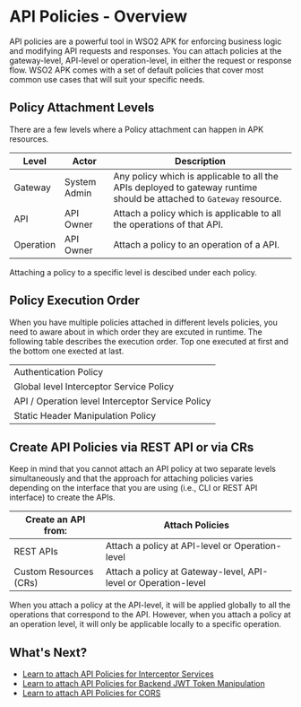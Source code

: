 # API Policies - Overview

API policies are a powerful tool in WSO2 APK for enforcing business logic and modifying API requests and responses. You can attach policies at the gateway-level, API-level or operation-level, in either the request or response flow. WSO2 APK comes with a set of default policies that cover most common use cases that will suit your specific needs.

## Policy Attachment Levels

There are a few levels where a Policy attachment can happen in APK resources. 

| **Level**              | **Actor**      | **Description**  |
|------------------------|----------------|------------------|
| Gateway                | System Admin   | Any policy which is applicable to all the APIs deployed to gateway runtime should be attached to `Gateway` resource. |     
| API                    | API Owner      |  Attach a policy which is applicable to all the operations of that API.  |   
| Operation               | API Owner      |  Attach a policy to an operation of a API.   |

Attaching a policy to a specific level is descibed under each policy.


## Policy Execution Order

When you have multiple policies attached in different levels policies, you need to aware about in which order they are excuted in runtime. The following table describes the execution order. Top one executed at first and the bottom one exected at last.

<table>
<tbody>
  <tr>
    <td>Authentication Policy</td>
  </tr>
  <tr>
    <td>Global level Interceptor Service Policy</td>
  </tr>
  <tr>
    <td>API / Operation level Interceptor Service Policy</td>
  </tr>
  <tr>
    <td>Static Header Manipulation Policy</td>
  </tr>
</tbody>
</table>

## Create API Policies via REST API or via CRs

Keep in mind that you cannot attach an API policy at two separate levels simultaneously and that the approach for attaching policies varies depending on the interface that you are using (i.e., CLI or REST API interface) to create the APIs.

| **Create an API from:** | **Attach Policies**                                             |
|-------------------------|-----------------------------------------------------------------|
| REST APIs               | Attach a policy at API-level or Operation-level                 |
| Custom Resources (CRs)  | Attach a policy at Gateway-level, API-level or Operation-level  |  

When you attach a policy at the API-level, it will be applied globally to all the operations that correspond to the API. However, when you attach a policy at an operation level, it will only be applicable locally to a specific operation.

## What's Next?

- [Learn to attach API Policies for Interceptor Services](../interceptors/interceptors-overview/)
- [Learn to attach API Policies for Backend JWT Token Manipulation](../backend-jwt-token-manipulation/backend-jwt-token-manipulation-via-rest-api/)
- [Learn to attach API Policies for CORS](../cors/enable-cors-via-rest-api/)
  
